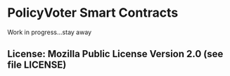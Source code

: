# PolicyVoter Smart Contracts

Work in progress...stay away

## License: Mozilla Public License Version 2.0 (see file LICENSE)
